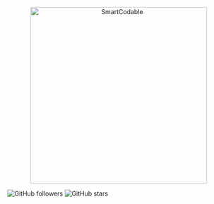 

<p align="center">
<img src="https://github.com/intsig171/SmartCodable/assets/87351449/89de27ac-1760-42ee-a680-4811a043c8b1" alt="SmartCodable" title="SmartCodable" width="400"/>
</p>

![GitHub followers](https://img.shields.io/github/followers/intsig171?style=social)
![GitHub stars](https://img.shields.io/github/stars/intsig171?style=social)
